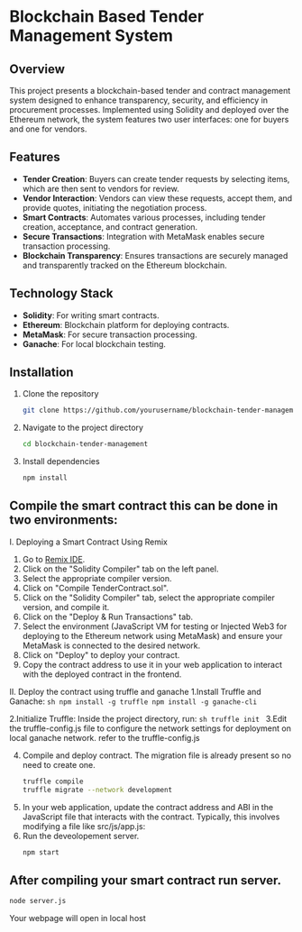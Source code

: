 
# Blockchain Based Tender Management System

## Overview

This project presents a blockchain-based tender and contract management system designed to enhance transparency, security, and efficiency in procurement processes. Implemented using Solidity and deployed over the Ethereum network, the system features two user interfaces: one for buyers and one for vendors.

## Features

- **Tender Creation**: Buyers can create tender requests by selecting items, which are then sent to vendors for review.
- **Vendor Interaction**: Vendors can view these requests, accept them, and provide quotes, initiating the negotiation process.
- **Smart Contracts**: Automates various processes, including tender creation, acceptance, and contract generation.
- **Secure Transactions**: Integration with MetaMask enables secure transaction processing.
- **Blockchain Transparency**: Ensures transactions are securely managed and transparently tracked on the Ethereum blockchain.

## Technology Stack

- **Solidity**: For writing smart contracts.
- **Ethereum**: Blockchain platform for deploying contracts.
- **MetaMask**: For secure transaction processing.
- **Ganache**: For local blockchain testing.

## Installation

1. Clone the repository
   ```sh
   git clone https://github.com/yourusername/blockchain-tender-management.git
2. Navigate to the project directory
   ```sh
   cd blockchain-tender-management
3. Install dependencies
   ```sh
   npm install
   
## Compile the smart contract this can be done in two environments:

  I. Deploying a Smart Contract Using Remix

   1. Go to [Remix IDE](https://remix.ethereum.org).
   2. Click on the "Solidity Compiler" tab on the left panel.
   3. Select the appropriate compiler version.
   4. Click on "Compile TenderContract.sol".
   5. Click on the "Solidity Compiler" tab, select the appropriate compiler version, and compile it.
   6. Click on the "Deploy & Run Transactions" tab.
   7. Select the environment (JavaScript VM for testing or Injected Web3 for deploying to the Ethereum network using MetaMask) and ensure your MetaMask is connected to the desired network.
   8. Click on "Deploy" to deploy your contract.
   9. Copy the contract address to use it in your web application to interact with the deployed contract in the frontend.
      
  II. Deploy the contract using truffle and ganache
   1.Install Truffle and Ganache:
      ```sh
      npm install -g truffle
      npm install -g ganache-cli
      ```

   2.Initialize Truffle:
      Inside the project directory, run:
      ```sh
      truffle init
      ```
   3.Edit the truffle-config.js file to configure the network settings for deployment on local ganache network. refer to the truffle-config.js

   4. Compile and deploy contract. The migration file is already present so no need to create one.
      ```sh
      truffle compile
      truffle migrate --network development
      ```
   5. In your web application, update the contract address and ABI in the JavaScript file that interacts with the contract. Typically, this involves modifying a file like src/js/app.js:
   6. Run the deveolopement server.
      ```sh
      npm start
      ```
## After compiling your smart contract run server.
   ```sh
   node server.js
   ```
   Your webpage will open in local host

   
   
